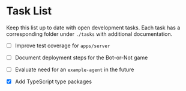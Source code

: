 # Task List

Keep this list up to date with open development tasks. Each task has a
corresponding folder under `./tasks` with additional documentation.

- [ ] Improve test coverage for `apps/server`
- [ ] Document deployment steps for the Bot-or-Not game
- [ ] Evaluate need for an `example-agent` in the future
- [x] Add TypeScript type packages

